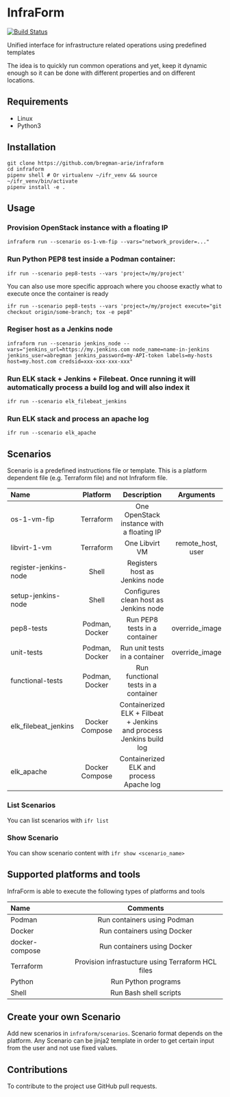 # InfraForm

[![Build Status](https://travis-ci.org/bregman-arie/infraform.svg?branch=master)](https://travis-ci.org/bregman-arie/infraform)

Unified interface for infrastructure related operations using predefined templates

The idea is to quickly run common operations and yet, keep it dynamic enough so it can be done with different properties and on different locations.

## Requirements

* Linux
* Python3

## Installation

    git clone https://github.com/bregman-arie/infraform
    cd infraform
    pipenv shell # Or virtualenv ~/ifr_venv && source ~/ifr_venv/bin/activate
    pipenv install -e .

## Usage

### Provision OpenStack instance with a floating IP

    infraform run --scenario os-1-vm-fip --vars="network_provider=..."

### Run Python PEP8 test inside a Podman container:

    ifr run --scenario pep8-tests --vars 'project=/my/project'

You can also use more specific approach where you choose exactly what to execute once the container is ready

    ifr run --scenario pep8-tests --vars 'project=/my/project execute="git checkout origin/some-branch; tox -e pep8"

### Regiser host as a Jenkins node

    infraform run --scenario jenkins_node --vars="jenkins_url=https://my.jenkins.com node_name=name-in-jenkins jenkins_user=abregman jenkins_password=my-API-token labels=my-hosts host=my.host.com credsid=xxx-xxx-xxx-xxx"

### Run ELK stack + Jenkins + Filebeat. Once running it will automatically process a build log and will also index it

    ifr run --scenario elk_filebeat_jenkins

### Run ELK stack and process an apache log

    ifr run --scenario elk_apache

## Scenarios

Scenario is a predefined instructions file or template. This is a platform dependent file (e.g. Terraform file) and not Infraform file. 

Name | Platform | Description | Arguments
:------ |:------:|:--------:|:---------:
os-1-vm-fip | Terraform | One OpenStack instance with a floating IP | 
libvirt-1-vm | Terraform | One Libvirt VM | remote_host, user
register-jenkins-node | Shell | Registers host as Jenkins node |
setup-jenkins-node | Shell | Configures clean host as Jenkins node |
pep8-tests | Podman, Docker | Run PEP8 tests in a container | override_image
unit-tests | Podman, Docker | Run unit tests in a container | override_image
functional-tests | Podman, Docker | Run functional tests in a container |
elk_filebeat_jenkins | Docker Compose | Containerized ELK + Filbeat + Jenkins and process Jenkins build log
elk_apache | Docker Compose | Containerized ELK and process Apache log

### List Scenarios

You can list scenarios with `ifr list`

### Show Scenario

You can show scenario content with `ifr show <scenario_name>`

## Supported platforms and tools

InfraForm is able to execute the following types of platforms and tools

Name | Comments 
:------ |:------:
Podman | Run containers using Podman
Docker | Run containers using Docker
docker-compose | Run containers using Docker
Terraform | Provision infrastucture using Terraform HCL files
Python | Run Python programs
Shell | Run Bash shell scripts

## Create your own Scenario

Add new scenarios in `infraform/scenarios`.
Scenario format depends on the platform. Any Scenario can be jinja2 template in order to get certain input from the user and not use fixed values.

## Contributions

To contribute to the project use GitHub pull requests.
